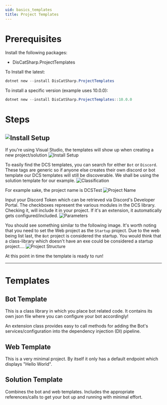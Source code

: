 ```yaml
---
uid: basics_templates
title: Project Templates
---
```


# Prerequisites
Install the following packages:
 - DisCatSharp.ProjectTemplates

To Install the latest:
```powershell
dotnet new --install DisCatSharp.ProjectTemplates
```

To install a specific version (example uses 10.0.0):
```powershell
dotnet new --install DisCatSharp.ProjectTemplates::10.0.0
```

# Steps

![Install Setup](/images/pt_nuget_install.png)
-----

If you're using Visual Studio, the templates will show up when creating a new project/solution
![Install Setup](/images/pt_project_new.png)

To easily find the DCS templates, you can search for either `Bot` or `Discord`. These tags are generic so if anyone else creates their own
discord or bot template our DCS templates will still be discoverable. We shall be using the solution template for our example.
![Classification](/images/pt_project_new_classification.png)

For example sake, the project name is DCSTest
![Project Name](/images/pt_project_new_name.png)

Input your Discord Token which can be retrieved via Discord's Developer Portal. The checkboxes represent the various modules in the DCS library. Checking it,
will include it in your project. If it's an extension, it automatically gets configured/included.
![Parameters](/images/pt_project_new_options.png)

You should see something similar to the following image. It's worth noting that you need to set the Web project as the `Startup` project. Due to the web being
list last, the `Bot` project is considered the startup. You would think that a class-library which doesn't have an exe could be considered a startup project....
![Project Structure](/images/pt_scaffolded.png)

At this point in time the template is ready to run!

-----

# Templates

## Bot Template
This is a class library in which you place bot related code. It contains its own json file where you can
configure your bot accordingly!

An extension class provides easy to call methods for adding the Bot's services/configuration into the dependency injection (DI) pipeline.

## Web Template
This is a very minimal project. By itself it only has a default endpoint which displays "Hello World".

## Solution Template
Combines the bot and web templates. Includes the appropriate references/calls to get your bot up and running with minimal
effort.
